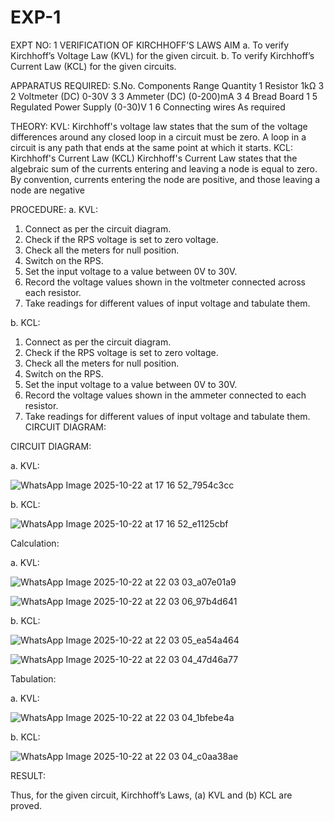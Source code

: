 # EXP-1
EXPT NO: 1	VERIFICATION OF KIRCHHOFF’S LAWS
AIM
a.   To verify Kirchhoff’s Voltage Law (KVL) for the given circuit. 
b.   To verify Kirchhoff’s Current Law (KCL) for the given circuits.

APPARATUS REQUIRED:
S.No.	Components	Range	Quantity
1	Resistor	1kΩ	3
2	Voltmeter (DC)	0-30V	3
3	Ammeter (DC)	(0-200)mA	3
4	Bread Board		1
5	Regulated Power Supply	(0-30)V	1
6	Connecting wires		As required

THEORY:
KVL: Kirchhoff's voltage law states that the sum of the voltage differences around any closed loop in a circuit must be zero. A loop in a circuit is any path that ends at the same point at which it starts.
KCL:
Kirchhoff's Current Law (KCL) Kirchhoff's Current Law states that the algebraic sum of the currents entering and leaving a node is equal to zero. By convention, currents entering the node are positive, and those leaving a node are negative


PROCEDURE:
a.   KVL:
1.   Connect as per the circuit diagram.
2.   Check if the RPS voltage is set to zero voltage.
3.   Check all the meters for null position.
4.   Switch on the RPS.
5.   Set the input voltage to a value between 0V to 30V.
6.   Record the voltage values shown in the voltmeter connected across each resistor.
7.   Take readings for different values of input voltage and tabulate them.


b.  KCL:
1.   Connect as per the circuit diagram.
2.   Check if the RPS voltage is set to zero voltage.
3.   Check all the meters for null position.
4.   Switch on the RPS.
5.   Set the input voltage to a value between 0V to 30V.
6.   Record the voltage values shown in the ammeter connected to each resistor.
7.   Take readings for different values of input voltage and tabulate them. 
CIRCUIT DIAGRAM:

CIRCUIT DIAGRAM:


a.   KVL:
 
![WhatsApp Image 2025-10-22 at 17 16 52_7954c3cc](https://github.com/user-attachments/assets/c82fab32-846b-4b47-87e7-14692286cd9c)

b.  KCL:
 
![WhatsApp Image 2025-10-22 at 17 16 52_e1125cbf](https://github.com/user-attachments/assets/a22c375b-8a7f-46d2-bd94-73565ff627b2)

Calculation:

a.   KVL:

 ![WhatsApp Image 2025-10-22 at 22 03 03_a07e01a9](https://github.com/user-attachments/assets/80e8fd3e-6b38-42f0-8e0b-42b1d385291d)

![WhatsApp Image 2025-10-22 at 22 03 06_97b4d641](https://github.com/user-attachments/assets/b661cf9e-3deb-4196-8133-52aca8f81baa)

b.  KCL:

![WhatsApp Image 2025-10-22 at 22 03 05_ea54a464](https://github.com/user-attachments/assets/cdc0da80-1f57-4bc7-ad10-9d915d2c24ba)

![WhatsApp Image 2025-10-22 at 22 03 04_47d46a77](https://github.com/user-attachments/assets/912a5a9d-7640-420c-b586-4097161ce6b3)

Tabulation:

a.   KVL:

 ![WhatsApp Image 2025-10-22 at 22 03 04_1bfebe4a](https://github.com/user-attachments/assets/bafa1285-3467-4ce6-8faf-592ef8875b7e)

b.  KCL:

![WhatsApp Image 2025-10-22 at 22 03 04_c0aa38ae](https://github.com/user-attachments/assets/c4af0daa-1d20-4775-a68f-d87f490d4e50)

RESULT:

Thus, for the given circuit, Kirchhoff’s Laws, (a) KVL and (b) KCL are proved.
